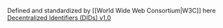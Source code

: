 Defined and standardized by [[World Wide Web Consortium|W3C]] here [Decentralized Identifiers (DIDs) v1.0](https://www.w3.org/TR/did-core/)
